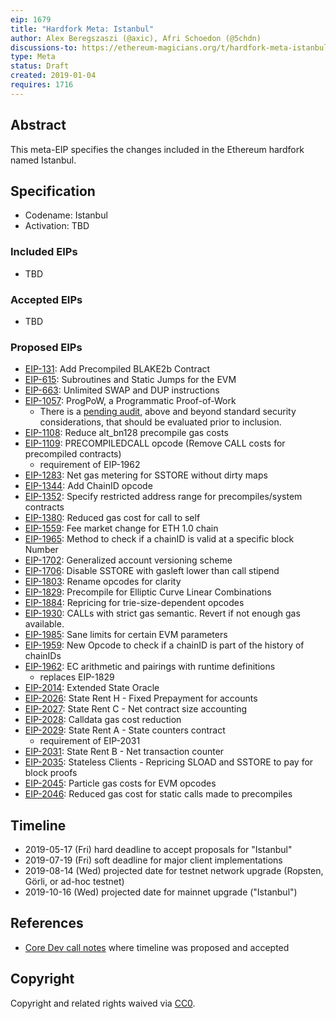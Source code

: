 ```yaml
---
eip: 1679
title: "Hardfork Meta: Istanbul"
author: Alex Beregszaszi (@axic), Afri Schoedon (@5chdn)
discussions-to: https://ethereum-magicians.org/t/hardfork-meta-istanbul-discussion/3207
type: Meta
status: Draft
created: 2019-01-04
requires: 1716
---
```


## Abstract

This meta-EIP specifies the changes included in the Ethereum hardfork named Istanbul.

## Specification

- Codename: Istanbul
- Activation: TBD

### Included EIPs

- TBD

### Accepted EIPs

- TBD

### Proposed EIPs

- [EIP-131](https://eips.ethereum.org/EIPS/eip-131): Add Precompiled BLAKE2b Contract
- [EIP-615](https://eips.ethereum.org/EIPS/eip-615): Subroutines and Static Jumps for the EVM
- [EIP-663](https://eips.ethereum.org/EIPS/eip-663): Unlimited SWAP and DUP instructions
- [EIP-1057](https://eips.ethereum.org/EIPS/eip-1057): ProgPoW, a Programmatic
  Proof-of-Work
  - There is a
    [pending audit](https://medium.com/ethereum-cat-herders/progpow-audit-goals-expectations-75bb902a1f01),
    above and beyond standard security considerations, that should be evaluated
    prior to inclusion.
- [EIP-1108](https://eips.ethereum.org/EIPS/eip-1108): Reduce alt_bn128 precompile gas costs
- [EIP-1109](https://eips.ethereum.org/EIPS/eip-1109): PRECOMPILEDCALL opcode (Remove CALL costs for precompiled contracts)
  - requirement of EIP-1962
- [EIP-1283](https://eips.ethereum.org/EIPS/eip-1283): Net gas metering for SSTORE without dirty maps
- [EIP-1344](https://eips.ethereum.org/EIPS/eip-1344): Add ChainID opcode
- [EIP-1352](https://eips.ethereum.org/EIPS/eip-1352): Specify restricted address range for precompiles/system contracts
- [EIP-1380](https://eips.ethereum.org/EIPS/eip-1380): Reduced gas cost for call to self
- [EIP-1559](https://eips.ethereum.org/EIPS/eip-1559): Fee market change for ETH 1.0 chain
- [EIP-1965](https://eips.ethereum.org/EIPS/eip-1965): Method to check if a chainID is valid at a specific block Number
- [EIP-1702](https://eips.ethereum.org/EIPS/eip-1702): Generalized account versioning scheme
- [EIP-1706](https://eips.ethereum.org/EIPS/eip-1706): Disable SSTORE with gasleft lower than call stipend
- [EIP-1803](https://eips.ethereum.org/EIPS/eip-1803): Rename opcodes for clarity
- [EIP-1829](https://eips.ethereum.org/EIPS/eip-1829): Precompile for Elliptic Curve Linear Combinations
- [EIP-1884](https://eips.ethereum.org/EIPS/eip-1884): Repricing for trie-size-dependent opcodes
- [EIP-1930](https://eips.ethereum.org/EIPS/eip-1930): CALLs with strict gas semantic. Revert if not enough gas available.
- [EIP-1985](https://eips.ethereum.org/EIPS/eip-1985): Sane limits for certain EVM parameters
- [EIP-1959](https://eips.ethereum.org/EIPS/eip-1959): New Opcode to check if a chainID is part of the history of chainIDs
- [EIP-1962](https://eips.ethereum.org/EIPS/eip-1962): EC arithmetic and pairings with runtime definitions
  - replaces EIP-1829
- [EIP-2014](https://eips.ethereum.org/EIPS/eip-2014): Extended State Oracle
- [EIP-2026](https://eips.ethereum.org/EIPS/eip-2026): State Rent H - Fixed Prepayment for accounts
- [EIP-2027](https://eips.ethereum.org/EIPS/eip-2027): State Rent C - Net contract size accounting
- [EIP-2028](https://eips.ethereum.org/EIPS/eip-2028): Calldata gas cost reduction
- [EIP-2029](https://eips.ethereum.org/EIPS/eip-2029): State Rent A - State counters contract
  - requirement of EIP-2031
- [EIP-2031](https://eips.ethereum.org/EIPS/eip-2031): State Rent B - Net transaction counter
- [EIP-2035](https://eips.ethereum.org/EIPS/eip-2035): Stateless Clients - Repricing SLOAD and SSTORE to pay for block proofs
- [EIP-2045](https://eips.ethereum.org/EIPS/eip-2045): Particle gas costs for EVM opcodes
- [EIP-2046](https://eips.ethereum.org/EIPS/eip-2046): Reduced gas cost for static calls made to precompiles

## Timeline

* 2019-05-17 (Fri) hard deadline to accept proposals for "Istanbul"
* 2019-07-19 (Fri) soft deadline for major client implementations
* 2019-08-14 (Wed) projected date for testnet network upgrade (Ropsten, Görli, or ad-hoc testnet)
* 2019-10-16 (Wed) projected date for mainnet upgrade ("Istanbul")

## References

- [Core Dev call notes](https://github.com/ethereum/pm/issues/66#issuecomment-450840440) where timeline was proposed and accepted

## Copyright

Copyright and related rights waived via [CC0](https://creativecommons.org/publicdomain/zero/1.0/).
